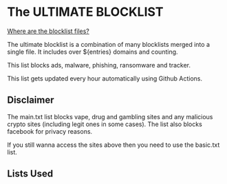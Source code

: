 # The ULTIMATE BLOCKLIST

[Where are the blocklist files?](https://github.com/link-discord/ultimate-blocklist/tree/main/lists)

The ultimate blocklist is a combination of many blocklists merged into a single file.
It includes over ${entries} domains and counting.

This list blocks ads, malware, phishing, ransomware and tracker.

This list gets updated every hour automatically using Github Actions.

## Disclaimer

The main.txt list blocks vape, drug and gambling sites and any malicious crypto sites (including legit ones in some cases).
The list also blocks facebook for privacy reasons.

If you still wanna access the sites above then you need to use the basic.txt list.

## Lists Used